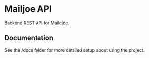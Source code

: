 # Mailjoe API

Backend REST API for Mailejoe.

## Documentation

See the /docs folder for more detailed setup about using the project.
